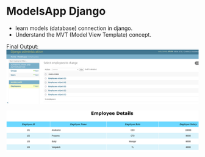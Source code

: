 # ModelsApp Django 

- learn models (database) connection in django.
- Understand the MVT (Model View Template) concept.

Final Output:
![DjangoAdminstration](outputimages/Screenshot%202023-07-12%20at%2023-13-51%20Select%20employees%20to%20change%20Django%20site%20admin.png)

![output](outputimages/Screenshot%202023-07-12%20at%2023-27-52%20models.py.png)